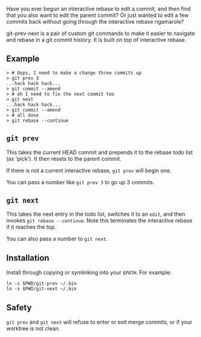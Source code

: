 Have you ever begun an interactive rebase to edit a commit, and then find that you also want to edit the parent commit? Or just wanted to edit a few commits back without going through the interactive rebase rigamarole?

git-prev-next is a pair of custom git commands to make it easier to navigate and rebase in a git commit history. It is built on top of interactive rebase.

## Example

    > # Oops, I need to make a change three commits up
    > git prev 3
    ...hack hack hack...
    > git commit --amend
    > # oh I need to fix the next commit too
    > git next
    ...hack hack hack...
    > git commit --amend
    > # all done
    > git rebase --continue
    

## `git prev`

This takes the current HEAD commit and prepends it to the rebase todo list (as 'pick'). It then resets to the parent commit.

If there is not a current interactive rebase, `git prev` will begin one.

You can pass a number like `git prev 3` to go up 3 commits.

## `git next`

This takes the next entry in the todo list, switches it to an `edit`, and then invokes `git rebase --continue`. Note this terminates the interactive rebase if it reaches the top.

You can also pass a number to `git next`.

## Installation

Install through copying or symlinking into your `$PATH`. For example:

    ln -s $PWD/git-prev ~/.bin
    ln -s $PWD/git-next ~/.bin

## Safety

`git prev` and `git next` will refuse to enter or exit merge commits, or if your worktree is not clean.

